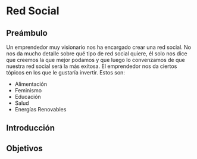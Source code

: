 # Red Social

## Preámbulo

Un emprendedor muy visionario nos ha encargado crear una red social. No nos da
mucho detalle sobre qué tipo de red social quiere, él solo nos dice que creemos
la que mejor podamos y que luego lo convenzamos de que nuestra red social será
la más exitosa. El emprendedor nos da ciertos tópicos en los que le gustaría
invertir. Estos son:

* Alimentación
* Feminismo
* Educación
* Salud
* Energías Renovables

## Introducción


## Objetivos


